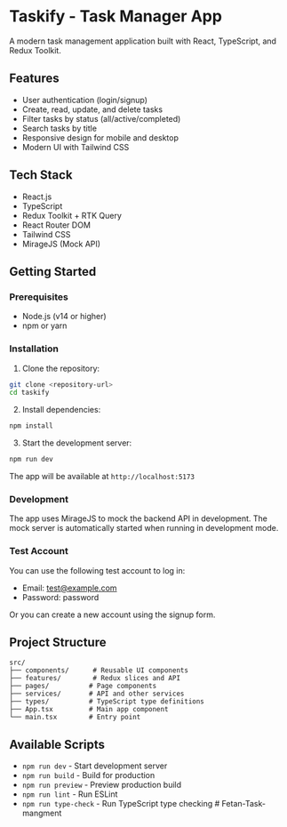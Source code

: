 # Taskify - Task Manager App

A modern task management application built with React, TypeScript, and Redux Toolkit.

## Features

- User authentication (login/signup)
- Create, read, update, and delete tasks
- Filter tasks by status (all/active/completed)
- Search tasks by title
- Responsive design for mobile and desktop
- Modern UI with Tailwind CSS

## Tech Stack

- React.js
- TypeScript
- Redux Toolkit + RTK Query
- React Router DOM
- Tailwind CSS
- MirageJS (Mock API)

## Getting Started

### Prerequisites

- Node.js (v14 or higher)
- npm or yarn

### Installation

1. Clone the repository:
```bash
git clone <repository-url>
cd taskify
```

2. Install dependencies:
```bash
npm install
```

3. Start the development server:
```bash
npm run dev
```

The app will be available at `http://localhost:5173`

### Development

The app uses MirageJS to mock the backend API in development. The mock server is automatically started when running in development mode.

### Test Account

You can use the following test account to log in:
- Email: test@example.com
- Password: password

Or you can create a new account using the signup form.

## Project Structure

```
src/
├── components/      # Reusable UI components
├── features/        # Redux slices and API
├── pages/          # Page components
├── services/       # API and other services
├── types/          # TypeScript type definitions
├── App.tsx         # Main app component
└── main.tsx        # Entry point
```

## Available Scripts

- `npm run dev` - Start development server
- `npm run build` - Build for production
- `npm run preview` - Preview production build
- `npm run lint` - Run ESLint
- `npm run type-check` - Run TypeScript type checking #   F e t a n - T a s k - m a n g m e n t  
 